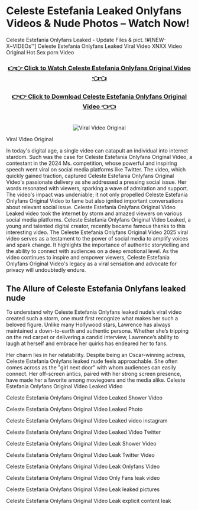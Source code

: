 # Celeste Estefania Leaked Onlyfans Videos & Nude Photos – Watch Now!

Celeste Estefania Onlyfans Leaked - Update Files & pict. !#[NEW-X~VIDEOs™] Celeste Estefania Onlyfans Leaked Viral Video XNXX Video Original Hot Sex porn Video
<br>
<div align="center">
<h3><a href="https://links2leaks.com?utm_source=celesteestefania&utm_medium=gitlong" rel="nofollow">👉👉 Click to Watch Celeste Estefania Onlyfans Original Video 👈👈</a></h3>
<h3><a href="https://links2leaks.com?utm_source=celesteestefania&utm_medium=gitlong" rel="nofollow">👉👉 Click to Download Celeste Estefania Onlyfans Original Video 👈👈</a></h3>
<br>
<a href="https://links2leaks.com?utm_source=celesteestefania&utm_medium=gitlong" rel="nofollow"><img src="https://i.ibb.co/Gkj2r4b/banner.png" alt="Viral Video Original" style="max-width: 100%; display: inline-block;" data-target="animated-image.originalImage"></a>
</div>

Viral Video Original

In today's digital age, a single video can catapult an individual into internet stardom. Such was the case for Celeste Estefania Onlyfans Original Video, a contestant in the 2024 Ms. competition, whose powerful and inspiring speech went viral on social media platforms like Twitter.
The video, which quickly gained traction, captured Celeste Estefania Onlyfans Original Video's passionate delivery as she addressed a pressing social issue. Her words resonated with viewers, sparking a wave of admiration and support. The video's impact was undeniable; it not only propelled Celeste Estefania Onlyfans Original Video to fame but also ignited important conversations about relevant social issue.
Celeste Estefania Onlyfans Original Video Leaked video took the internet by storm and amazed viewers on various social media platforms. Celeste Estefania Onlyfans Original Video Leaked, a young and talented digital creator, recently became famous thanks to this interesting video.
The Celeste Estefania Onlyfans Original Video 2025 viral video serves as a testament to the power of social media to amplify voices and spark change. It highlights the importance of authentic storytelling and the ability to connect with audiences on a deep emotional level. As the video continues to inspire and empower viewers, Celeste Estefania Onlyfans Original Video's legacy as a viral sensation and advocate for privacy will undoubtedly endure.

<h2>The Allure of Celeste Estefania Onlyfans leaked nude</h2>


To understand why Celeste Estefania Onlyfans leaked nude’s viral video created such a storm, one must first recognize what makes her such a beloved figure. Unlike many Hollywood stars, Lawrence has always maintained a down-to-earth and authentic persona. Whether she’s tripping on the red carpet or delivering a candid interview, Lawrence’s ability to laugh at herself and embrace her quirks has endeared her to fans.

Her charm lies in her relatability. Despite being an Oscar-winning actress, Celeste Estefania Onlyfans leaked nude feels approachable. She often comes across as the "girl next door" with whom audiences can easily connect. Her off-screen antics, paired with her strong screen presence, have made her a favorite among moviegoers and the media alike.
Celeste Estefania Onlyfans Original Video Leaked Video

Celeste Estefania Onlyfans Original Video Leaked Shower Video

Celeste Estefania Onlyfans Original Video Leaked Photo

Celeste Estefania Onlyfans Original Video Leaked video instagram

Celeste Estefania Onlyfans Original Video Leaked Video Twitter

Celeste Estefania Onlyfans Original Video Leak Shower Video

Celeste Estefania Onlyfans Original Video Leak Twitter Video

Celeste Estefania Onlyfans Original Video Leak Onlyfans Video

Celeste Estefania Onlyfans Original Video Only Fans leak video

Celeste Estefania Onlyfans Original Video Leak leaked pictures

Celeste Estefania Onlyfans Original Video Leak explicit content leak